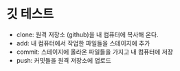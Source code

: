 # 깃 테스트

- clone: 원격 저장소 (github)을 내 컴퓨터에 복사해 온다.
- add: 내 컴퓨터에서 작업한 파일들을 스테이지에 추가
- commit: 스테이지에 올라온 파일들을 가지고 내 컴퓨터에 저장
- push: 커밋들을 원격 저장소에 업로드